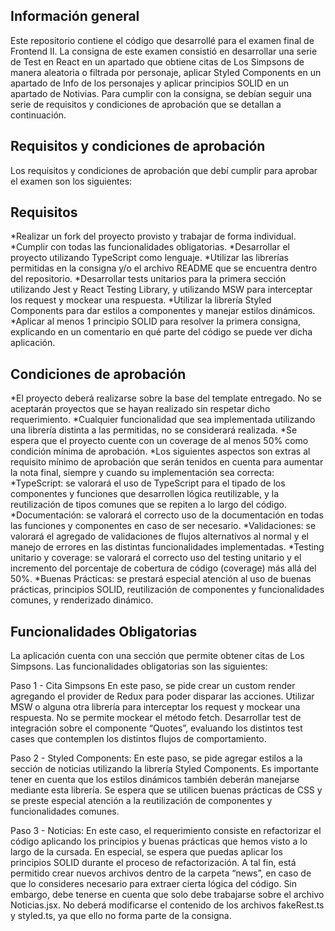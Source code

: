## Información general
Este repositorio contiene el código que desarrollé para el examen final de Frontend II. La consigna de este examen consistió en desarrollar una serie de Test en React en un apartado que obtiene citas de Los Simpsons de manera aleatoria o filtrada por personaje, aplicar Styled Components en un apartado de Info de los personajes y aplicar principios SOLID en un apartado de Notivias. Para cumplir con la consigna, se debían seguir una serie de requisitos y condiciones de aprobación que se detallan a continuación.

## Requisitos y condiciones de aprobación
Los requisitos y condiciones de aprobación que debí cumplir para aprobar el examen son los siguientes:

## Requisitos
*Realizar un fork del proyecto provisto y trabajar de forma individual.
*Cumplir con todas las funcionalidades obligatorias.
*Desarrollar el proyecto utilizando TypeScript como lenguaje.
*Utilizar las librerías permitidas en la consigna y/o el archivo README que se encuentra dentro del repositorio.
*Desarrollar tests unitarios para la primera sección utilizando Jest y React Testing Library, y utilizando MSW para interceptar los request y mockear una respuesta.
*Utilizar la librería Styled Components para dar estilos a componentes y manejar estilos dinámicos.
*Aplicar al menos 1 principio SOLID para resolver la primera consigna, explicando en un comentario en qué parte del código se puede ver dicha aplicación.

## Condiciones de aprobación
*El proyecto deberá realizarse sobre la base del template entregado. No se aceptarán proyectos que se hayan realizado sin respetar dicho requerimiento.
*Cualquier funcionalidad que sea implementada utilizando una librería distinta a las permitidas, no se considerará realizada.
*Se espera que el proyecto cuente con un coverage de al menos 50% como condición mínima de aprobación.
*Los siguientes aspectos son extras al requisito mínimo de aprobación que serán tenidos en cuenta para aumentar la nota final, siempre y cuando su implementación sea correcta:
*TypeScript: se valorará el uso de TypeScript para el tipado de los componentes y funciones que desarrollen lógica reutilizable, y la reutilización de tipos comunes que se repiten a lo largo del código.
*Documentación: se valorará el correcto uso de la documentación en todas las funciones y componentes en caso de ser necesario.
*Validaciones: se valorará el agregado de validaciones de flujos alternativos al normal y el manejo de errores en las distintas funcionalidades implementadas.
*Testing unitario y coverage: se valorará el correcto uso del testing unitario y el incremento del porcentaje de cobertura de código (coverage) más allá del 50%.
*Buenas Prácticas: se prestará especial atención al uso de buenas prácticas, principios SOLID, reutilización de componentes y funcionalidades comunes, y renderizado dinámico.

## Funcionalidades Obligatorias

La aplicación cuenta con una sección que permite obtener citas de Los Simpsons. Las funcionalidades obligatorias son las siguientes:

Paso 1 - Cita Simpsons
En este paso, se pide crear un custom render agregando el provider de Redux para poder disparar las acciones. 
Utilizar MSW o alguna otra librería para interceptar los request y mockear una respuesta. No se permite mockear el método fetch.
Desarrollar test de integración sobre el componente “Quotes”, evaluando los distintos test cases que contemplen los distintos flujos de comportamiento.

Paso 2 - Styled Components:
En este paso, se pide agregar estilos a la sección de noticias utilizando la librería Styled Components. Es importante tener en cuenta que los estilos dinámicos también deberán manejarse mediante esta librería. Se espera que se utilicen buenas prácticas de CSS y se preste especial atención a la reutilización de componentes y funcionalidades comunes.

Paso 3 - Noticias:
En este caso, el requerimiento consiste en refactorizar el código aplicando los principios y buenas prácticas que hemos visto a lo largo de la cursada. En especial, se espera que puedas aplicar los principios SOLID durante el proceso de refactorización. A tal fin, está permitido crear nuevos archivos dentro de la carpeta “news”, en caso de que lo consideres necesario para extraer cierta lógica del código. Sin embargo, debe tenerse en cuenta que solo debe trabajarse sobre el archivo Noticias.jsx. No deberá modificarse el contenido de los archivos fakeRest.ts y styled.ts, ya que ello no forma parte de la consigna.
